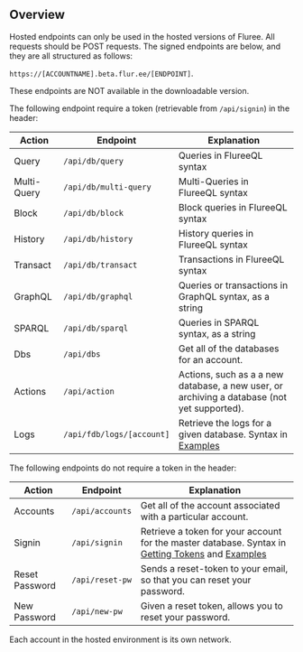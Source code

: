 ## Overview

Hosted endpoints can only be used in the hosted versions of Fluree. All requests should be POST requests. The signed endpoints are below, and they are all structured as follows:

`https://[ACCOUNTNAME].beta.flur.ee/[ENDPOINT]`.

These endpoints are NOT available in the downloadable version.

The following endpoint require a token (retrievable from `/api/signin`) in the header:

Action | Endpoint | Explanation 
-- | -- | --
Query | `/api/db/query` | Queries in FlureeQL syntax
Multi-Query | `/api/db/multi-query` | Multi-Queries in FlureeQL syntax
Block | `/api/db/block` | Block queries in FlureeQL syntax
History |  `/api/db/history`| History queries in FlureeQL syntax
Transact | `/api/db/transact` | Transactions in FlureeQL syntax
GraphQL | `/api/db/graphql` | Queries or transactions in GraphQL syntax, as a string
SPARQL | `/api/db/sparql` | Queries in SPARQL syntax, as a string
Dbs | `/api/dbs` | Get all of the databases for an account.
Actions | `/api/action` | Actions, such as a a new database, a new user, or archiving a database (not yet supported).
Logs | `/api/fdb/logs/[account]` | Retrieve the logs for a given database. Syntax in [Examples](/api/hosted-endpoints/hosted-examples)

The following endpoints do not require a token in the header:

Action | Endpoint | Explanation 
-- | -- | --
Accounts | `/api/accounts` | Get all of the account associated with a particular account.
Signin | `/api/signin` | Retrieve a token for your account for the master database. Syntax in [Getting Tokens](/api/hosted-endpoints/getting-tokens) and [Examples](/api/hosted-endpoints/hosted-examples)
Reset Password | `/api/reset-pw` | Sends a reset-token to your email, so that you can reset your password.
New Password | `/api/new-pw` | Given a reset token, allows you to reset your password. 

Each account in the hosted environment is its own network.